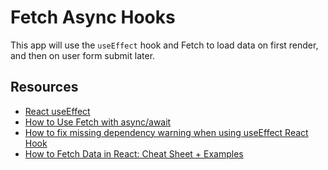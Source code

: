 # Fetch Async Hooks

This app will use the `useEffect` hook and Fetch to load data on first render, and then on user form submit later.

## Resources

- [React useEffect](https://reactjs.org/docs/hooks-effect.html)
- [How to Use Fetch with async/await](https://dmitripavlutin.com/javascript-fetch-async-await/)
- [How to fix missing dependency warning when using useEffect React Hook](https://stackoverflow.com/questions/55840294/how-to-fix-missing-dependency-warning-when-using-useeffect-react-hook)
- [How to Fetch Data in React: Cheat Sheet + Examples](https://www.freecodecamp.org/news/fetch-data-react/)
